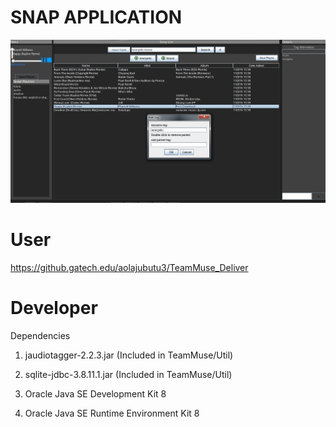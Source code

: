 SNAP APPLICATION 
================
![Alt text](/doc/snap_example.png?raw=true "OH SNAP")

User
====
https://github.gatech.edu/aolajubutu3/TeamMuse_Deliver

Developer
=========
Dependencies

1) jaudiotagger-2.2.3.jar (Included in TeamMuse/Util)

2) sqlite-jdbc-3.8.11.1.jar (Included in TeamMuse/Util)

3) Oracle Java SE Development Kit 8

4) Oracle Java SE Runtime Environment Kit 8



